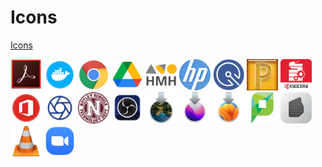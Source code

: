 # Icons

[Icons](https://github.com/amoscaritola-work/icons)

<img src="png/adobe-acrobat.png" alt="adobe-acrobat" width="50"> <img src="png/docker.png" alt="docker" width="50"> <img src="png/google-chrome.png" alt="google-chrome" width="50"> <img src="png/google-drive.png" alt="google-drive" width="50"> <img src="png/hmh.png" alt="hmh" width="50"> <img src="png/hp.png" alt="hp" width="50"> <img src="png/incident-iq.png" alt="incident-iq" width="50"> <img src="png/kuta-pre-algebra.png" alt="kuta-pre-algebra" width="50"> <img src="png/kyocera.png" alt="kyocera" width="50"> <img src="png/microsoft-office.png" alt="microsoft-office" width="50"> <img src="png/mobotix.png" alt="mobotix" width="50"> <img src="png/nps-tech.png" alt="nps-tech" width="50"> <img src="png/obs.png" alt="obs" width="50"> <img src="png/os11-bigSur.png" alt="os11-bigSur" width="50"> <img src="png/os12-monterey.png" alt="os12-monterey" width="50"> <img src="png/os13-ventura.png" alt="os13-ventura" width="50"> <img src="png/papercut.png" alt="papercut" width="50"> <img src="png/rosetta2.png" alt="rosetta2" width="50"> <img src="png/vlc.png" alt="vlc" width="50"> <img src="png/zoom.png" alt="zoom" width="50">
